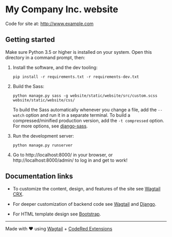 # My Company Inc. website

Code for site at: http://www.example.com


## Getting started

Make sure Python 3.5 or higher is installed on your system.
Open this directory in a command prompt, then:

1. Install the software, and the dev tooling:
   ```
   pip install -r requirements.txt -r requirements-dev.txt
   ```

2. Build the Sass:
   ```
   python manage.py sass -g website/static/website/src/custom.scss website/static/website/css/
   ```

   To build the Sass automatically whenever you change a file, add the `--watch`
   option and run it in a separate terminal. To build a compressed/minified
   production version, add the `-t compressed` option. For more options, see
   [django-sass](https://github.com/coderedcorp/django-sass/).

3. Run the development server:
   ```
   python manage.py runserver
   ```

4. Go to http://localhost:8000/ in your browser, or http://localhost:8000/admin/
   to log in and get to work!


## Documentation links

* To customize the content, design, and features of the site see
  [Wagtail CRX](https://docs.coderedcorp.com/wagtail-crx/).

* For deeper customization of backend code see
  [Wagtail](http://docs.wagtail.io/) and
  [Django](https://docs.djangoproject.com/).

* For HTML template design see [Bootstrap](https://getbootstrap.com/).

---

Made with ♥ using [Wagtail](https://wagtail.io/) +
[CodeRed Extensions](https://www.coderedcorp.com/cms/)
